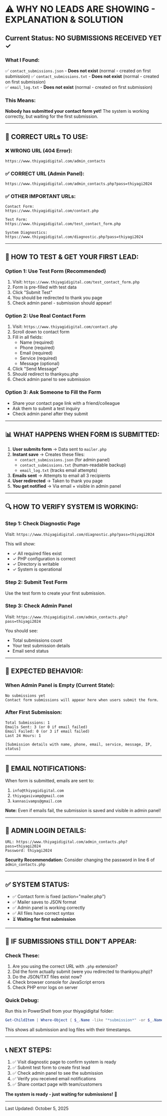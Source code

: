 # ⚠️ WHY NO LEADS ARE SHOWING - EXPLANATION & SOLUTION

## Current Status: NO SUBMISSIONS RECEIVED YET ✓

### What I Found:
✅ `contact_submissions.json` - **Does not exist** (normal - created on first submission)
✅ `contact_submissions.txt` - **Does not exist** (normal - created on first submission)  
✅ `email_log.txt` - **Does not exist** (normal - created on first submission)

### This Means:
**Nobody has submitted your contact form yet!** The system is working correctly, but waiting for the first submission.

---

## 🔧 CORRECT URLs TO USE:

### ❌ WRONG URL (404 Error):
```
https://www.thiyagidigital.com/admin_contacts
```

### ✅ CORRECT URL (Admin Panel):
```
https://www.thiyagidigital.com/admin_contacts.php?pass=thiyagi2024
```

### ✅ OTHER IMPORTANT URLs:
```
Contact Form:
https://www.thiyagidigital.com/contact.php

Test Form:
https://www.thiyagidigital.com/test_contact_form.php

System Diagnostics:
https://www.thiyagidigital.com/diagnostic.php?pass=thiyagi2024
```

---

## 🧪 HOW TO TEST & GET YOUR FIRST LEAD:

### Option 1: Use Test Form (Recommended)
1. Visit: `https://www.thiyagidigital.com/test_contact_form.php`
2. Form is pre-filled with test data
3. Click "Submit Test"
4. You should be redirected to thank you page
5. Check admin panel - submission should appear!

### Option 2: Use Real Contact Form
1. Visit: `https://www.thiyagidigital.com/contact.php`
2. Scroll down to contact form
3. Fill in all fields:
   - Name (required)
   - Phone (required)
   - Email (required)
   - Service (required)
   - Message (optional)
4. Click "Send Message"
5. Should redirect to thankyou.php
6. Check admin panel to see submission

### Option 3: Ask Someone to Fill the Form
- Share your contact page link with a friend/colleague
- Ask them to submit a test inquiry
- Check admin panel after they submit

---

## 📊 WHAT HAPPENS WHEN FORM IS SUBMITTED:

1. **User submits form** → Data sent to `mailer.php`
2. **Instant save** → Creates these files:
   - `contact_submissions.json` (for admin panel)
   - `contact_submissions.txt` (human-readable backup)
   - `email_log.txt` (tracks email attempts)
3. **Emails sent** → Attempts to email all 3 recipients
4. **User redirected** → Taken to thank you page
5. **You get notified** → Via email + visible in admin panel

---

## 🔍 HOW TO VERIFY SYSTEM IS WORKING:

### Step 1: Check Diagnostic Page
Visit: `https://www.thiyagidigital.com/diagnostic.php?pass=thiyagi2024`

This will show:
- ✓ All required files exist
- ✓ PHP configuration is correct
- ✓ Directory is writable
- ✓ System is operational

### Step 2: Submit Test Form
Use the test form to create your first submission.

### Step 3: Check Admin Panel
Visit: `https://www.thiyagidigital.com/admin_contacts.php?pass=thiyagi2024`

You should see:
- Total submissions count
- Your test submission details
- Email send status

---

## 🎯 EXPECTED BEHAVIOR:

### When Admin Panel is Empty (Current State):
```
No submissions yet
Contact form submissions will appear here when users submit the form.
```

### After First Submission:
```
Total Submissions: 1
Emails Sent: 3 (or 0 if email failed)
Email Failed: 0 (or 3 if email failed)
Last 24 Hours: 1

[Submission details with name, phone, email, service, message, IP, status]
```

---

## 📧 EMAIL NOTIFICATIONS:

When form is submitted, emails are sent to:
1. `info@thiyagidigital.com`
2. `thiyagasivamp@gmail.com`
3. `kannasivamps@gmail.com`

**Note:** Even if emails fail, the submission is saved and visible in admin panel!

---

## 🔐 ADMIN LOGIN DETAILS:

```
URL: https://www.thiyagidigital.com/admin_contacts.php?pass=thiyagi2024
Password: thiyagi2024
```

**Security Recommendation:**
Consider changing the password in line 6 of `admin_contacts.php`

---

## ✅ SYSTEM STATUS:

- ✅ Contact form is fixed (action="mailer.php")
- ✅ Mailer saves to JSON format
- ✅ Admin panel is working correctly
- ✅ All files have correct syntax
- ⏳ **Waiting for first submission**

---

## 🚨 IF SUBMISSIONS STILL DON'T APPEAR:

### Check These:
1. Are you using the correct URL with `.php` extension?
2. Did the form actually submit (were you redirected to thankyou.php)?
3. Do the JSON/TXT files exist now?
4. Check browser console for JavaScript errors
5. Check PHP error logs on server

### Quick Debug:
Run this in PowerShell from your thiyagidigital folder:
```powershell
Get-ChildItem | Where-Object { $_.Name -like "*submission*" -or $_.Name -like "*log*" } | Select-Object Name, LastWriteTime, Length
```

This shows all submission and log files with their timestamps.

---

## 📞 NEXT STEPS:

1. ✅ Visit diagnostic page to confirm system is ready
2. ✅ Submit test form to create first lead
3. ✅ Check admin panel to see the submission
4. ✅ Verify you received email notifications
5. ✅ Share contact page with team/customers

**The system is ready - just waiting for submissions!** 🚀

---

Last Updated: October 5, 2025
